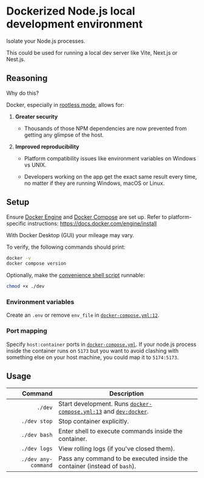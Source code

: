 # Dockerized Node.js local development environment

Isolate your Node.js processes.

This could be used for running a local dev server like Vite, Next.js or Nest.js.

## Reasoning

Why do this?

Docker, especially in [rootless mode](https://docs.docker.com/engine/security/rootless/), allows for:

1. **Greater security**
   - Thousands of those NPM dependencies are now prevented from getting any glimpse of the host.

2. **Improved reproducibility**
   - Platform compatibility issues like environment variables on Windows vs UNIX.

   - Developers working on the app get the exact same result every time, no matter if they are running Windows, macOS or Linux.


## Setup

Ensure [Docker Engine](https://docs.docker.com/engine/) and [Docker Compose](https://docs.docker.com/compose/) are set up. Refer to platform-specific instructions: https://docs.docker.com/engine/install

With Docker Desktop (GUI) your mileage may vary.

To verify, the following commands should print:

```sh
docker -v
docker compose version
```

Optionally, make the [convenience shell script](./dev "Acts as a docker compose shortcut so we don't have to type long commands every time") runnable:

```sh
chmod +x ./dev
```

### Environment variables

Create an `.env` or remove `env_file` in [`docker-compose.yml:12`](docker-compose.yml#L12).

### Port mapping

Specify `host:container` ports in [`docker-compose.yml`](docker-compose.yml#L10C5-L11C20). If your node.js process inside the container runs on `5173` but you want to avoid clashing with something else on your host machine, you could map it to `5174:5173`.

## Usage

| Command | Description |
| ---: | --- |
| `./dev`               | Start development. Runs [`docker-compose.yml:13`](docker-compose.yml#L13) and [`dev:docker`](package.json#L7). |
| `./dev stop`          | Stop container explicitly. |
| `./dev bash`          | Enter shell to execute commands inside the container. |
| `./dev logs`          | View rolling logs (if you've closed them). |
| `./dev any-command`   | Pass any command to be executed inside the container (instead of `bash`). |
